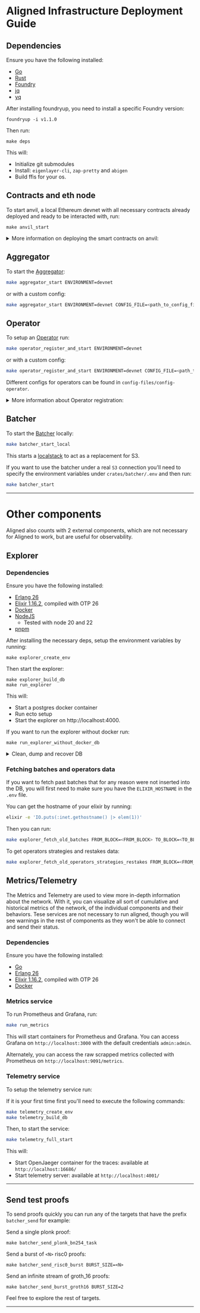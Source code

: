 # Aligned Infrastructure Deployment Guide

## Dependencies

Ensure you have the following installed:

- [Go](https://go.dev/doc/install)
- [Rust](https://www.rust-lang.org/tools/install)
- [Foundry](https://book.getfoundry.sh/getting-started/installation)
- [jq](https://jqlang.github.io/jq/)
- [yq](https://github.com/mikefarah/yq)

After installing foundryup, you need to install a specific Foundry version:

```shell
foundryup -i v1.1.0
```

Then run:

```shell
make deps
```

This will:

- Initialize git submodules
- Install: `eigenlayer-cli`, `zap-pretty` and `abigen`
- Build ffis for your os.

## Contracts and eth node

To start anvil, a local Ethereum devnet with all necessary contracts already deployed and ready to be interacted with, run:

```shell
make anvil_start
```

<details>
<summary>More information on deploying the smart contracts on anvil:</summary>

### EigenLayer Contracts

If EigenLayer contracts change, the anvil state needs to be updated with:

```bash
make anvil_deploy_eigen_contracts
```

You will also need to redeploy the MockStrategy & MockERC20 contracts:

```bash
make anvil_deploy_mock_strategy
```

### Aligned Contracts

When changing Aligned contracts, the anvil state needs to be updated with:

```bash
make anvil_deploy_aligned_contracts
```

Note that when changing the contracts, you must also re-generate the Go smart contract bindings:

```bash
make bindings
```

</details>

## Aggregator

To start the [Aggregator](../2_architecture/components/5_aggregator.md):

```bash
make aggregator_start ENVIRONMENT=devnet
```

or with a custom config:

```bash
make aggregator_start ENVIRONMENT=devnet CONFIG_FILE=<path_to_config_file>
```

## Operator

To setup an [Operator](../2_architecture/components/4_operator.md) run:

```bash
make operator_register_and_start ENVIRONMENT=devnet
```

or with a custom config:

```bash
make operator_register_and_start ENVIRONMENT=devnet CONFIG_FILE=<path_to_config_file>
```

Different configs for operators can be found in `config-files/config-operator`.

<details>
<summary>More information about Operator registration:</summary>

If you wish to only register an operator you can run:

```bash
make operator_full_registration CONFIG_FILE<path_to_config_file>
```

and to start it once it has been registered:

```bash
make operator_start ENVIRONMENT=devnet CONFIG_FILE=<path_to_config_file>
```

</details>

## Batcher

To start the [Batcher](../2_architecture/components/1_batcher.md) locally:

```bash
make batcher_start_local
```

This starts a [localstack](https://www.localstack.cloud/) to act as a replacement for S3.

If you want to use the batcher under a real `S3` connection you'll need to specify the environment variables under `crates/batcher/.env` and then run:

```bash
make batcher_start
```

---

# Other components

Aligned also counts with 2 external components, which are not necessary for Aligned to work, but are useful for observability.

## Explorer

### Dependencies

Ensure you have the following installed:

- [Erlang 26](https://github.com/asdf-vm/asdf-erlang)
- [Elixir 1.16.2](https://elixir-ko.github.io/install.html), compiled with OTP 26
- [Docker](https://docs.docker.com/get-docker/)
- [NodeJS](https://nodejs.org/en/download/package-manager)
  - Tested with node 20 and 22
- [pnpm](https://pnpm.io/installation)

After installing the necessary deps, setup the environment variables by running:

```shell
make explorer_create_env
```

Then start the explorer:

```shell
make explorer_build_db
make run_explorer
```

This will:

- Start a postgres docker container
- Run ecto setup
- Start the explorer on http://localhost:4000.

If you want to run the explorer without docker run:

```shell
make run_explorer_without_docker_db
```

<details>
<summary>Clean, dump and recover DB</summary>

To clear the DB, you can run:

```bash
make explorer_clean_db
```

If you need to dump the data from the DB, you can run:

```bash
make explorer_dump_db
```

This will create a `dump.$date.sql` SQL script on the `explorer` directory with all the existing data.

Data can be recovered from a `dump.$date.sql` using the following command:

```bash
make explorer_recover_db
```

Then you'll be requested to enter the file name of the dump you want to recover already positioned in the `/explorer` directory.

This will update your database with the dumped database data.

</details>

### Fetching batches and operators data

If you want to fetch past batches that for any reason were not inserted into the DB, you will first need to make sure you have the `ELIXIR_HOSTNAME` in the `.env` file.

You can get the hostname of your elixir by running:

```bash
elixir -e 'IO.puts(:inet.gethostname() |> elem(1))'
```

Then you can run:

```bash
make explorer_fetch_old_batches FROM_BLOCK=<FROM_BLOCK> TO_BLOCK=<TO_BLOCK>
```

To get operators strategies and restakes data:

```bash
make explorer_fetch_old_operators_strategies_restakes FROM_BLOCK=<FROM_BLOCK>
```

## Metrics/Telemetry

The Metrics and Telemetry are used to view more in-depth information about the network. With it, you can visualize all sort of cumulative and historical metrics of the network, of the individual components and their behaviors. Tese services are not necessary to run aligned, though you will see warnings in the rest of components as they won't be able to connect and send their status.

### Dependencies

Ensure you have the following installed:

- [Go](https://go.dev/doc/install)
- [Erlang 26](https://github.com/asdf-vm/asdf-erlang)
- [Elixir 1.16.2](https://elixir-ko.github.io/install.html), compiled with OTP 26
- [Docker](https://docs.docker.com/get-docker/)

### Metrics service

To run Prometheus and Grafana, run:

```bash
make run_metrics
```

This will start containers for Prometheus and Grafana. You can access Grafana on `http://localhost:3000` with the default credentials `admin:admin`.

Alternately, you can access the raw scrapped metrics collected with Prometheus on `http://localhost:9091/metrics`.

### Telemetry service

To setup the telemetry service run:

If it is your first time first you'll need to execute the following commands:

```bash
make telemetry_create_env
make telemetry_build_db
```

Then, to start the service:

```bash
make telemetry_full_start
```

This will:

- Start OpenJaeger container for the traces: available at `http://localhost:16686/`
- Start telemetry server: available at `http://localhost:4001/`

---

## Send test proofs

To send proofs quickly you can run any of the targets that have the prefix `batcher_send` for example:

Send a single plonk proof:

```shell
make batcher_send_plonk_bn254_task
```

Send a burst of `<N>` risc0 proofs:

```shell
make batcher_send_risc0_burst BURST_SIZE=<N>
```

Send an infinite stream of groth_16 proofs:

```shell
make batcher_send_burst_groth16 BURST_SIZE=2
```

Feel free to explore the rest of targets.

---
